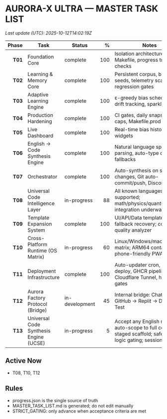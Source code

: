 # AURORA-X ULTRA — MASTER TASK LIST

_Last update (UTC): 2025-10-12T14:02:19Z_

| Phase | Task | Status | % | Notes |
|------:|------|--------|---:|-------|
| **T01** | Foundation Core | complete | 100 | Isolation architecture, CLI, Makefile, progress tracker, CI checks |
| **T02** | Learning & Memory Core | complete | 100 | Persistent corpus, bias seeds, telemetry scaffolding, regression gates |
| **T03** | Adaptive Learning Engine | complete | 100 | ε-greedy bias scheduler, drift tracking, sparklines |
| **T04** | Production Hardening | complete | 100 | CI gates, daily snapshot, drift caps, Makefile.prod |
| **T05** | Live Dashboard | complete | 100 | Real-time bias history & stats widgets |
| **T06** | English → Code Synthesis Engine | complete | 100 | Natural language spec parsing, auto-type detection, fallbacks |
| **T07** | Orchestrator | complete | 100 | Auto-synthesis on spec changes, Git auto-commit/push, Discord alerts |
| **T08** | Universal Code Intelligence Layer | in-progress | 88 | All known languages supported; math/physics/quantum/space integration underway |
| **T09** | Template Expansion System | complete | 100 | UI/API/Data templates; fallback recovery; code quality analyzer |
| **T10** | Cross-Platform Runtime (OS Matrix) | in-progress | 60 | Linux/Windows/macOS matrix; ARM64 container; phone-friendly PWA |
| **T11** | Deployment Infrastructure | complete | 100 | Auto-updater cron, SSH deploy, GHCR pipeline, Cloudflare Tunnel, health gates |
| **T12** | Aurora Factory Protocol (Bridge) | in-development | 45 | Internal bridge: Chat → GitHub → Replit → Deploy → Test |
| **T13** | Universal Code Synthesis Engine (UCSE) | in-progress | 5 | Accept any English request; auto-scope to full code or staged scaffold; safety & logic gating; session memory |

## Active Now

- T08, T10, T12

## Rules

- progress.json is the single source of truth
- MASTER_TASK_LIST.md is generated; do not edit manually
- STRICT_GATING: only advance when acceptance criteria are met